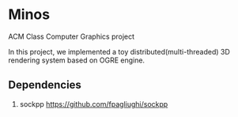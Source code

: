 # Minos
ACM Class Computer Graphics project

In this project, we implemented a toy distributed(multi-threaded) 3D rendering system based on OGRE engine.

## Dependencies
1. sockpp
https://github.com/fpagliughi/sockpp
